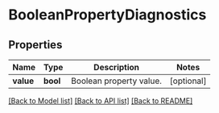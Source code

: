 # BooleanPropertyDiagnostics

## Properties
Name | Type | Description | Notes
------------ | ------------- | ------------- | -------------
**value** | **bool** | Boolean property value. | [optional] 

[[Back to Model list]](../README.md#documentation-for-models) [[Back to API list]](../README.md#documentation-for-api-endpoints) [[Back to README]](../README.md)


